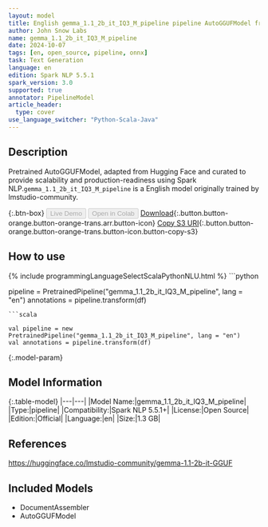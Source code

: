 ```yaml
---
layout: model
title: English gemma_1.1_2b_it_IQ3_M_pipeline pipeline AutoGGUFModel from lmstudio-community
author: John Snow Labs
name: gemma_1.1_2b_it_IQ3_M_pipeline
date: 2024-10-07
tags: [en, open_source, pipeline, onnx]
task: Text Generation
language: en
edition: Spark NLP 5.5.1
spark_version: 3.0
supported: true
annotator: PipelineModel
article_header:
  type: cover
use_language_switcher: "Python-Scala-Java"
---
```


## Description

Pretrained AutoGGUFModel, adapted from Hugging Face and curated to provide scalability and production-readiness using Spark NLP.`gemma_1.1_2b_it_IQ3_M_pipeline` is a English model originally trained by lmstudio-community.

{:.btn-box}
<button class="button button-orange" disabled>Live Demo</button>
<button class="button button-orange" disabled>Open in Colab</button>
[Download](https://s3.amazonaws.com/auxdata.johnsnowlabs.com/public/models/gemma_1.1_2b_it_IQ3_M_pipeline_en_5.5.1_3.0_1728344435018.zip){:.button.button-orange.button-orange-trans.arr.button-icon}
[Copy S3 URI](s3://auxdata.johnsnowlabs.com/public/models/gemma_1.1_2b_it_IQ3_M_pipeline_en_5.5.1_3.0_1728344435018.zip){:.button.button-orange.button-orange-trans.button-icon.button-copy-s3}

## How to use



<div class="tabs-box" markdown="1">
{% include programmingLanguageSelectScalaPythonNLU.html %}
```python

pipeline = PretrainedPipeline("gemma_1.1_2b_it_IQ3_M_pipeline", lang = "en")
annotations =  pipeline.transform(df)   

```
```scala

val pipeline = new PretrainedPipeline("gemma_1.1_2b_it_IQ3_M_pipeline", lang = "en")
val annotations = pipeline.transform(df)

```
</div>

{:.model-param}
## Model Information

{:.table-model}
|---|---|
|Model Name:|gemma_1.1_2b_it_IQ3_M_pipeline|
|Type:|pipeline|
|Compatibility:|Spark NLP 5.5.1+|
|License:|Open Source|
|Edition:|Official|
|Language:|en|
|Size:|1.3 GB|

## References

https://huggingface.co/lmstudio-community/gemma-1.1-2b-it-GGUF

## Included Models

- DocumentAssembler
- AutoGGUFModel